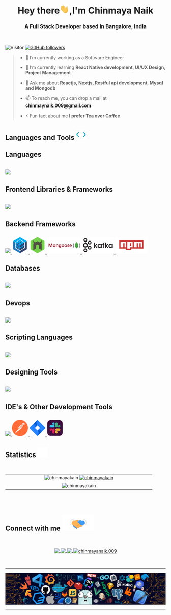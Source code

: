<h1 align="center">Hey there<img src = "/assets/gifs/wave.gif"width=30px>,I'm Chinmaya Naik</h1><h3 align="center">A Full Stack Developer based in Bangalore, India</h3>

<br/>

![Visitor](https://komarev.com/ghpvc/?username=chinmayakain&label=Profile%20Views&color=0e75b6&style=plastic) [![GitHub followers](https://img.shields.io/github/followers/chinmayakain.svg?style=social&label=Follow)](https://github.com/chinmayakain?tab=followers)<br/>

> -   🔭 I’m currently working as a Software Engineer
>
> -   🌱 I’m currently learning **React Native development, UI/UX Design, Project Management**
>
> -   💬 Ask me about **Reactjs, Nextjs, Restful api development, Mysql and Mongodb**
>
> -   📫 To reach me, you can drop a mail at **[chinmaynaik.009@gmail.com](chinmaynaik.009@gmail.com)**
>
> -   ⚡ Fun fact about me **I prefer Tea over Coffee**

<h2 align="left">Languages and Tools  <img src = "/assets/gifs/tag.gif" width = 32px> </h2>

<div>

<h2 align="left"> Languages <h2>

  <a href="https://skillicons.dev">
    <img src="https://skillicons.dev/icons?i=js,ts,html,c,python"  />
  </a>

<h2 align="left"> Frontend Libraries & Frameworks<h2>

  <a href="https://skillicons.dev">
    <img src="https://skillicons.dev/icons?i=nextjs,react,redux,css,tailwind,emotion,styledcomponents,bootstrap,materialui,sass,webpack"/>
  </a>

<h2 align="left"> Backend Frameworks<h2>

  <a href="https://skillicons.dev">
    <img src="https://skillicons.dev/icons?i=express,nodejs"/>
    <img src="/assets/logos/sequelizejs-icon.svg" height="50px" />
    <img src="/assets/logos/nodemonio-icon.svg" height="50px" />
    <img src="/assets/logos/mongoosev3.png" height="50px" />
    <img src="/assets/logos/apache_kafka-ar21.svg" height="50px" />
    <img src="/assets/logos/npmjs-ar21.svg" height="50px" />
  </a>

<h2 align="left"> Databases <h2>

<p align="left">
  <a href="https://skillicons.dev">
    <img src="https://skillicons.dev/icons?i=mongodb,mysql,postgres,cassandra" />
  </a>
</p>

<h2 align="left"> Devops <h2>

<p align="left">
  <a href="https://skillicons.dev">
    <img src="https://skillicons.dev/icons?i=aws,heroku,vercel,netlify,git,github,githubactions" />
  </a>
</p>

<h2 align="left"> Scripting Languages <h2>

<p align="left">
  <a href="https://skillicons.dev">
    <img src="https://skillicons.dev/icons?i=bash,powershell" />
  </a>
</p>

<h2 align="left"> Designing Tools <h2>

<p align="left">
  <a href="https://skillicons.dev">
    <img src="https://skillicons.dev/icons?i=figma" />
  </a>
</p>

<h2 align="left"> IDE's & Other Development Tools <h2>

<p align="left">
  <a href="https://skillicons.dev">
    <img src="https://skillicons.dev/icons?i=vscode,atom" />
    <img src="/assets/logos/getpostman-icon.svg" height="50px" />
    <img src="/assets/logos/atlassian_jira-icon.svg" height="50px" />
    <img src="/assets/logos/slack-tile.svg" height="50px" />
  </a>
</p>

</div>

<h2> Statistics <img src="/assets/gifs/stats.gif" width=32px></img></h2>
<br/>

<table border="0" align="center">
    <tr border="0">
        <td width="50%" align="center">
            <img src="https://github-readme-stats.vercel.app/api?username=chinmayakain&show_icons=true&theme=dark" alt="chinmayakain" width="49.5%" />
                <a href="https://github-readme-streak-stats.herokuapp.com/">
                    <img  src="https://github-readme-streak-stats.herokuapp.com/?user=chinmayakain&theme=dark" alt="chinmayakain" width="49.5%" />
                </a>
        </td>
    <tr border="0">
        <td width="50%" align="center">
            <img  align="center"  src="https://github-readme-stats.vercel.app/api/top-langs/?username=chinmayakain&theme=radical&hide_border=false&include_all_commits=false&count_private=false&layout=compact" alt="chinmayakain"   width="49.5%"/>
        </td>
    </tr>
</table>

<br>
<br/>

<h2 display="flex" alignItems="center">Connect with me  <img src='/assets/gifs/handshake.gif'width="100" height="51.83"></h2>
<br/>

<p align="center">
    <a href="https://linkedin.com/in/chinmaya-naik" target="blank">
        <img align="center" src="https://skillicons.dev/icons?i=linkedin alt="chinmaya-naik"/>
    </a>
    <a href="https://instagram.com/i_prevail" target="blank">
        <img align="center" src="https://skillicons.dev/icons?i=instagram alt="i_prevail" />
    </a>
    <a href="https://twitter.com/thechinmayanaik" target="blank">
        <img align="center" src="https://skillicons.dev/icons?i=twitter alt="thechinmayanaik" />
    </a>
    <a href="https://fb.com/chinmayanaik.009" target="blank">
        <img align="center" src="https://raw.githubusercontent.com/rahuldkjain/github-profile-readme-generator/master/src/images/icons/Social/facebook.svg" height="48" width="48"alt="chinmayanaik.009"/>
    </a>
</p>
<br/>

---

<p>
    <img align="center" src="/assets/imgs/footer.webp" alt="footer"/>
</p>

---
